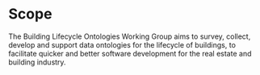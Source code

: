 # Scope

The Building Lifecycle Ontologies Working Group aims to survey, collect, develop and support data ontologies for the lifecycle of buildings, to facilitate quicker and better software development for the real estate and building industry.
